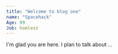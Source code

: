 ```yaml
---
title: "Welcome to blog one"
name: "Spacehack"
Age: 99
Job: homless
---
```


I'm glad you are here. I plan to talk about ...
